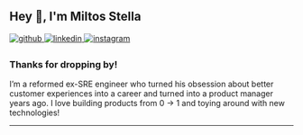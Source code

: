## Hey 👋, I'm Miltos Stella  
  
<a href="https://github.com/mstellaris" target="_blank">
<img src=https://img.shields.io/badge/github-%2324292e.svg?&style=for-the-badge&logo=github&logoColor=white alt=github style="margin-bottom: 5px;" />
</a>
<a href="https://linkedin.com/in/miltosstella" target="_blank">
<img src=https://img.shields.io/badge/linkedin-%231E77B5.svg?&style=for-the-badge&logo=linkedin&logoColor=white alt=linkedin style="margin-bottom: 5px;" />
</a>
<a href="https://instagram.com/miltosstella" target="_blank">
<img src=https://img.shields.io/badge/instagram-%23000000.svg?&style=for-the-badge&logo=instagram&logoColor=white alt=instagram style="margin-bottom: 5px;" />
</a>  

### Thanks for dropping by!  
I’m a reformed ex-SRE engineer who turned his obsession about better customer experiences into a career and turned into a product manager years ago. I love building products from 0 -> 1 and toying around with new technologies!  

----

<!---
mstellaris/mstellaris is a ✨ special ✨ repository because its `README.md` (this file) appears on your GitHub profile.
You can click the Preview link to take a look at your changes.
--->
